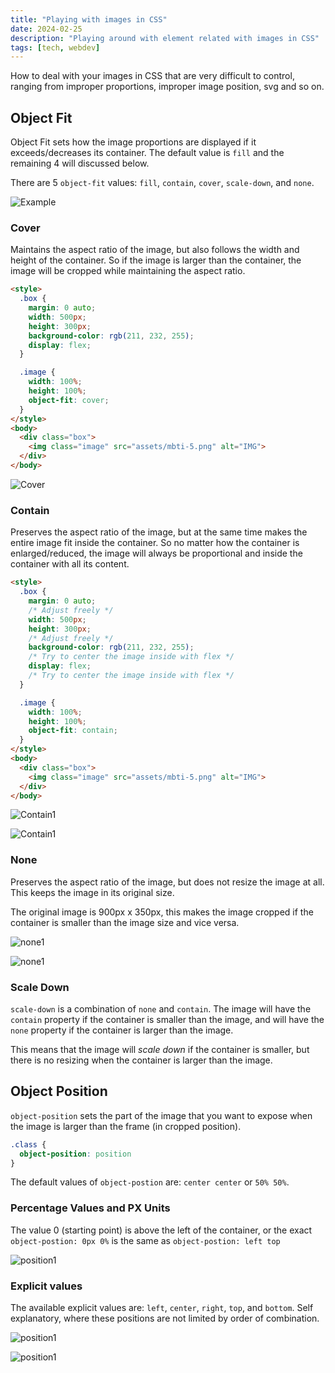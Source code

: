 ```yaml
---
title: "Playing with images in CSS"
date: 2024-02-25
description: "Playing around with element related with images in CSS"
tags: [tech, webdev]
---
```


How to deal with your images in CSS that are very difficult to control, ranging from improper proportions, improper image position, svg and so on.

## Object Fit

Object Fit sets how the image proportions are displayed if it exceeds/decreases its container. The default value is `fill` and the remaining 4 will discussed below.

There are 5 `object-fit` values: `fill`, `contain`, `cover`, `scale-down`, and `none`.

![Example](img/mbti-5.png "Example image will be used throughout tutorial")

### Cover

Maintains the aspect ratio of the image, but also follows the width and height of the container. So if the image is larger than the container, the image will be cropped while maintaining the aspect ratio.

```html
<style>
  .box {
    margin: 0 auto;
    width: 500px;
    height: 300px;
    background-color: rgb(211, 232, 255);
    display: flex;
  }

  .image {
    width: 100%;
    height: 100%;
    object-fit: cover;
  }
</style>
<body>
  <div class="box">
    <img class="image" src="assets/mbti-5.png" alt="IMG">
  </div>
</body>
```

![Cover](img/img01.png "Image cropped")

### Contain

Preserves the aspect ratio of the image, but at the same time makes the entire image fit inside the container. So no matter how the container is enlarged/reduced, the image will always be proportional and inside the container with all its content.

```html
<style>
  .box {
    margin: 0 auto;
    /* Adjust freely */
    width: 500px;
    height: 300px;
    /* Adjust freely */
    background-color: rgb(211, 232, 255);
    /* Try to center the image inside with flex */
    display: flex;
    /* Try to center the image inside with flex */
  }

  .image {
    width: 100%;
    height: 100%;
    object-fit: contain;
  }
</style>
<body>
  <div class="box">
    <img class="image" src="assets/mbti-5.png" alt="IMG">
  </div>
</body>
```

![Contain1](img/img02.png "Contain")

![Contain1](img/img03.png "Entire image stays inside no matter the container size is")

### None

Preserves the aspect ratio of the image, but does not resize the image at all. This keeps the image in its original size.

The original image is 900px x 350px, this makes the image cropped if the container is smaller than the image size and vice versa.

![none1](img/img04.png "Image larger than container")

![none1](img/img05.png "Image smaller than container")

### Scale Down

`scale-down` is a combination of `none` and `contain`. The image will have the `contain` property if the container is smaller than the image, and will have the `none` property if the container is larger than the image.

This means that the image will *scale down* if the container is smaller, but there is no resizing when the container is larger than the image.

## Object Position

`object-position` sets the part of the image that you want to expose when the image is larger than the frame (in cropped position).

```css
.class {
  object-position: position
}
```

The default values of `object-postion` are: `center center` or `50% 50%`.

### Percentage Values and PX Units

The value 0 (starting point) is above the left of the container, or the exact `object-postion: 0px 0%` is the same as `object-postion: left top`

![position1](img/img06.png "`object-postion: left top`")

### Explicit values

The available explicit values are: `left`, `center`, `right`, `top`, and `bottom`. Self explanatory, where these positions are not limited by order of combination.

![position1](img/img07.png "`object-postion: bottom right`")

![position1](img/img08.png "`object-postion: right`, no need to write `center` because of default value by itself")